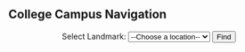 <!DOCTYPE html>
<html lang="en">
<head>
    <meta charset="UTF-8">
    <meta name="viewport" content="width=device-width, initial-scale=1.0">
    <title>Interactive College Navigation</title>
    <link rel="stylesheet" href="https://unpkg.com/leaflet/dist/leaflet.css" />
    <style>
        #map { height: 80vh; width: 100%; }
        #controls { margin: 10px; text-align: center; }
    </style>
</head>
<body>
    <h2>College Campus Navigation</h2>
    <div id="controls">
        <label for="landmark">Select Landmark:</label>
        <select id="landmark">
            <option value="">--Choose a location--</option>
            <option value="KC">KC Ground</option>
            <option value="AB1">AB1</option>
            <option value="AB2">AB2</option>
            <option value="AB3">AB3</option>
            <option value="AB4">AB4</option>
            <option value="AB5">AB5</option>
            <option value="AB6">AB6</option>
            <option value="AB7">AB7</option>
            <option value="AB8">AB8</option>
            <option value="AB9">AB9</option>
            <option value="AB10">AB10</option>
            <option value="AB11">AB11</option>
            <option value="Mess">I&J Mess</option>
            <option value="Hostel">Girls Hostel</option>
            <option value="Dispensary">Dispensary</option>
            <option value="GD Subway">GD Subway</option>
            <option value="Home">Home</option>
        </select>
        <button onclick="locateLandmark()">Find</button>
    </div>
    <div id="map"></div>
    <script src="https://unpkg.com/leaflet/dist/leaflet.js"></script>
    <script>
        var map = L.map('map').setView([27.495, 77.678], 17); // Adjust coordinates as needed
        
        L.tileLayer('https://{s}.tile.openstreetmap.org/{z}/{x}/{y}.png', {
            attribution: '&copy; OpenStreetMap contributors'
        }).addTo(map);
        
        var landmarks = {
            "KC": [27.497, 77.675],
            "AB1": [27.496, 77.676],
            "AB2": [27.495, 77.677],
            "AB3": [27.494, 77.678],
            "AB4": [27.493, 77.679],
            "AB5": [27.492, 77.680],
            "AB6": [27.491, 77.681],
            "AB7": [27.490, 77.682],
            "AB8": [27.489, 77.683],
            "AB9": [27.488, 77.684],
            "AB10": [27.487, 77.685],
            "AB11": [27.486, 77.686],
            "Mess": [27.495, 77.674],
            "Hostel": [27.494, 77.673],
            "Dispensary": [27.493, 77.672],
            "GD Subway": [27.492, 77.671],
            "Home": [27.779142, 77.440445]
        };
        
        for (var key in landmarks) {
            L.marker(landmarks[key]).addTo(map).bindPopup(key);
        }
        
        function locateLandmark() {
            var selectedLandmark = document.getElementById("landmark").value;
            if (selectedLandmark && landmarks[selectedLandmark]) {
                map.setView(landmarks[selectedLandmark], 18);
            }
        }
        
        // Get User Location
        if (navigator.geolocation) {
            navigator.geolocation.getCurrentPosition(function (position) {
                var userLocation = [position.coords.latitude, position.coords.longitude];
                L.marker(userLocation).addTo(map).bindPopup("You are here").openPopup();
                map.setView(userLocation, 17);
            });
        }
    </script>
</body>
</html>
